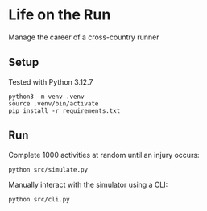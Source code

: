 # Life on the Run

Manage the career of a cross-country runner

## Setup

Tested with Python 3.12.7

```
python3 -m venv .venv
source .venv/bin/activate
pip install -r requirements.txt
```

## Run

Complete 1000 activities at random until an injury occurs:

`python src/simulate.py`

Manually interact with the simulator using a CLI:

`python src/cli.py`